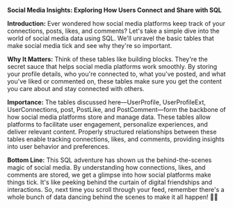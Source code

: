 **Social Media Insights: Exploring How Users Connect and Share with SQL**

**Introduction:**
Ever wondered how social media platforms keep track of your connections, posts, likes, and comments? Let's take a simple dive into the world of social media data using SQL. We'll unravel the basic tables that make social media tick and see why they're so important.

**Why It Matters:**
Think of these tables like building blocks. They're the secret sauce that helps social media platforms work smoothly. By storing your profile details, who you're connected to, what you've posted, and what you've liked or commented on, these tables make sure you get the content you care about and stay connected with others.

**Importance:**
The tables discussed here—UserProfile, UserProfileExt, UserConnections, post, PostLike, and PostComment—form the backbone of how social media platforms store and manage data. These tables allow platforms to facilitate user engagement, personalize experiences, and deliver relevant content. Properly structured relationships between these tables enable tracking connections, likes, and comments, providing insights into user behavior and preferences.

**Bottom Line:**
This SQL adventure has shown us the behind-the-scenes magic of social media. By understanding how connections, likes, and comments are stored, we get a glimpse into how social platforms make things tick. It's like peeking behind the curtain of digital friendships and interactions. So, next time you scroll through your feed, remember there's a whole bunch of data dancing behind the scenes to make it all happen! 🕺🌟
